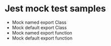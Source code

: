 # Jest mock test samples

- Mock named export Class
- Mock default export Class
- Mock named export function
- Mock default export function